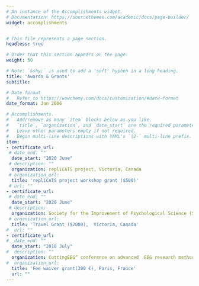 ```yaml
---
# An instance of the Accomplishments widget.
# Documentation: https://sourcethemes.com/academic/docs/page-builder/
widget: accomplishments


# This file represents a page section.
headless: true

# Order that this section appears on the page.
weight: 50 

# Note: `&shy;` is used to add a 'soft' hyphen in a long heading.
title: 'Awards & Grants'
subtitle:

# Date format
#   Refer to https://wowchemy.com/docs/customization/#date-format
date_format: Jan 2006

# Accomplishments.
#   Add/remove as many `item` blocks below as you like.
#   `title`, `organization`, and `date_start` are the required parameters.
#   Leave other parameters empty if not required.
#   Begin multi-line descriptions with YAML's `|2-` multi-line prefix.
item:
- certificate_url:
 # date_end: ""
  date_start: "2020 June"
 # description: ""
  organization: repliCATS project, Victoria, Canada
 # organization_url: 
  title: 'repliCATS project workshop grant ($500)'
 # url: ""
- certificate_url: 
 # date_end: ""
  date_start: "2020 June"
 # description: 
  organization: Society for the Improvement of Psychological Science (SIPS)
 # organization_url: 
  title: 'Travel Grant ($2000),  Victoria, Canada'
#  url: ""
- certificate_url: 
#  date_end: ""
  date_start: "2018 July"
#  description: ""
  organization: CuttingEEG“ conference on advanced  EEG research methods
#  organization_url: 
  title: 'Fee waiver grant(300 €), Paris, France'
  url: ""
---
```


